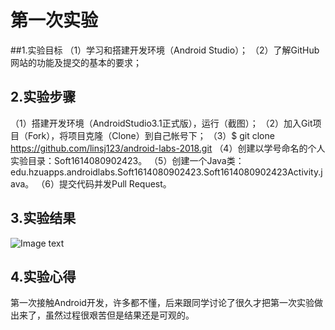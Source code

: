 # 第一次实验
##1.实验目标
（1）学习和搭建开发环境（Android Studio）；
 （2）了解GitHub网站的功能及提交的基本的要求；
## 2.实验步骤
 （1）搭建开发环境（AndroidStudio3.1正式版），运行（截图）；
 （2）加入Git项目（Fork），将项目克隆（Clone）到自己帐号下；
 （3）$ git clone https://github.com/linsj123/android-labs-2018.git
 （4）创建以学号命名的个人实验目录：Soft1614080902423。
 （5）创建一个Java类：edu.hzuapps.androidlabs.Soft1614080902423.Soft1614080902423Activity.java。
 （6）提交代码并发Pull Request。
 ## 3.实验结果
![Image text](https://github.com/linsj123/android-labs-2018/blob/master/soft1614080902423/1.png)
## 4.实验心得
   第一次接触Android开发，许多都不懂，后来跟同学讨论了很久才把第一次实验做出来了，虽然过程很艰苦但是结果还是可观的。
